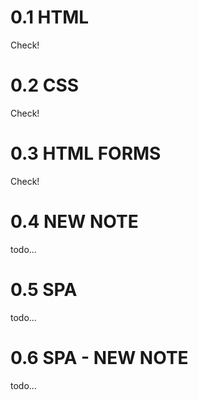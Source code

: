# 0.1 HTML

Check!

# 0.2 CSS

Check!

# 0.3 HTML FORMS

Check!

# 0.4 NEW NOTE

todo...

# 0.5 SPA

todo...

# 0.6 SPA - NEW NOTE

todo...